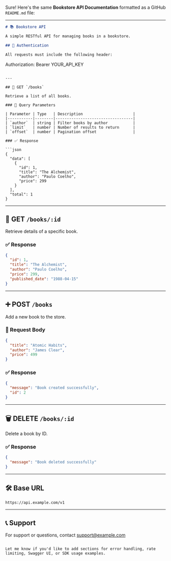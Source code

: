 Sure! Here's the same **Bookstore API Documentation** formatted as a GitHub `README.md` file:

---

```markdown
# 📚 Bookstore API

A simple RESTful API for managing books in a bookstore.

## 🔐 Authentication

All requests must include the following header:

```

Authorization: Bearer YOUR\_API\_KEY

````

---

## 📖 GET `/books`

Retrieve a list of all books.

### 🔹 Query Parameters

| Parameter | Type   | Description                      |
|-----------|--------|----------------------------------|
| `author`  | string | Filter books by author           |
| `limit`   | number | Number of results to return      |
| `offset`  | number | Pagination offset                |

### ✅ Response

```json
{
  "data": [
    {
      "id": 1,
      "title": "The Alchemist",
      "author": "Paulo Coelho",
      "price": 299
    }
  ],
  "total": 1
}
````

---

## 📘 GET `/books/:id`

Retrieve details of a specific book.

### ✅ Response

```json
{
  "id": 1,
  "title": "The Alchemist",
  "author": "Paulo Coelho",
  "price": 299,
  "published_date": "1988-04-15"
}
```

---

## ➕ POST `/books`

Add a new book to the store.

### 📝 Request Body

```json
{
  "title": "Atomic Habits",
  "author": "James Clear",
  "price": 499
}
```

### ✅ Response

```json
{
  "message": "Book created successfully",
  "id": 2
}
```

---

## 🗑️ DELETE `/books/:id`

Delete a book by ID.

### ✅ Response

```json
{
  "message": "Book deleted successfully"
}
```

---

## 🛠️ Base URL

```
https://api.example.com/v1
```

---

## 📞 Support

For support or questions, contact [support@example.com](mailto:support@example.com)

```

Let me know if you'd like to add sections for error handling, rate limiting, Swagger UI, or SDK usage examples.
```
